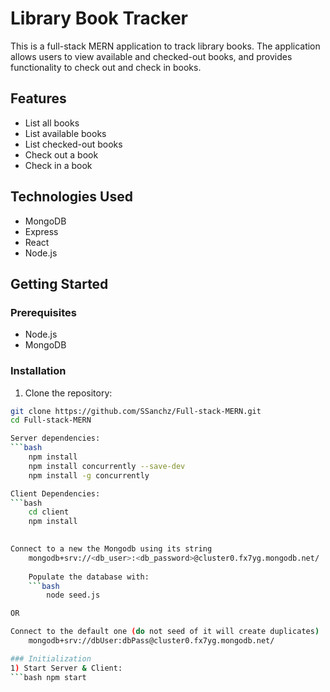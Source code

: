 # Library Book Tracker

This is a full-stack MERN application to track library books. The application allows users to view available and checked-out books, and provides functionality to check out and check in books.

## Features

- List all books
- List available books
- List checked-out books
- Check out a book
- Check in a book

## Technologies Used

- MongoDB
- Express
- React
- Node.js

## Getting Started

### Prerequisites

- Node.js
- MongoDB

### Installation

1. Clone the repository:

```bash
git clone https://github.com/SSanchz/Full-stack-MERN.git
cd Full-stack-MERN

Server dependencies:
```bash
    npm install
    npm install concurrently --save-dev
    npm install -g concurrently

Client Dependencies:
```bash
    cd client
    npm install
    

Connect to a new the Mongodb using its string
    mongodb+srv://<db_user>:<db_password>@cluster0.fx7yg.mongodb.net/
    
    Populate the database with:
    ```bash
        node seed.js

OR

Connect to the default one (do not seed of it will create duplicates)
    mongodb+srv://dbUser:dbPass@cluster0.fx7yg.mongodb.net/

### Initialization
1) Start Server & Client:
```bash npm start


